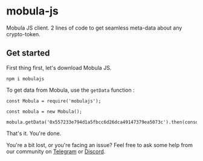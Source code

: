 # mobula-js

Mobula JS client. 2 lines of code to get seamless meta-data about any crypto-token.

## Get started

First thing first, let's download Mobula JS.

`npm i mobulajs`

To get data from Mobula, use the `getData` function :

```
const Mobula = require('mobulajs');

const mobula = new Mobula();

mobula.getData('0x557233e794d1a5fbcc6d26dca49147379ea5073c').then(console.log);
````


That's it. You're done.

You're a bit lost, or you're facing an issue? Feel free to ask some help from our community on [Telegram](https://t.me/MobulaFi) or [Discord](https://discord.com/invite/nrkVNNke8Q).
